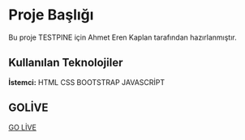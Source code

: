 
# Proje Başlığı

Bu proje TESTPINE için Ahmet Eren Kaplan tarafından hazırlanmıştır.



## Kullanılan Teknolojiler

**İstemci:** HTML CSS BOOTSTRAP JAVASCRİPT



  
## GOLİVE

[GO LİVE](https://splendid-torrone-c03229.netlify.app/)
